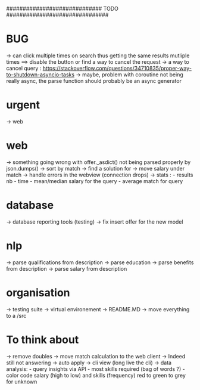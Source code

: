 
#############################  TODO  ############################### 

# BUG #
-> can click multiple times on search thus getting the same results mutliple times ==> disable the button or find a way to cancel the request -> a way to cancel query : https://stackoverflow.com/questions/34710835/proper-way-to-shutdown-asyncio-tasks
-> maybe, problem with coroutine not being really async, the parse function should probably be an async generator


# urgent #
-> web

# web #
-> something going wrong with offer._asdict() not being parsed properly by json.dumps()
-> sort by match
-> find a solution for <th>
-> move salary under match
-> handle errors in the webview (connection drops)
-> stats :
      - results nb
      - time
      - mean/median salary for the query
      - average match for query

# database #
-> database reporting tools (testing)
-> fix insert offer for the new model 

# nlp #
-> parse qualifications from description
-> parse education
-> parse benefits from description
-> parse salary from description

# organisation #
-> testing suite
-> virtual environement
-> README.MD
-> move everything to a /src

# To think about #
-> remove doubles
-> move match calculation to the  web client
-> Indeed still not answering
-> auto apply
-> cli view (long live the cli)
-> data analysis:
      - query insights via API
      - most skills required (bag of words ?)
      - color code salary (high to low) and skills (frequency) red to green to grey for unknown
